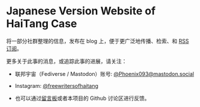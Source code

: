 # Japanese Version Website of HaiTang Case

将一部分社群整理的信息，发布在 blog 上，便于更广泛地传播、检索、和 [RSS 订阅](https://freewriters-haitang.github.io/index.xml)。

更多关于此事的消息，或追踪此事的进展，请关注：

- 联邦宇宙（Fediverse / Mastodon）账号: [@Phoenix093@mastodon.social](https://mastodon.social/@Phoenix093)

- Instagram: [@freewritersofhaitang](https://www.instagram.com/freewritersofhaitang/)

- 也可以通过[留言板](https://cryptpad.fr/form/#/2/form/view/11rS9aG2ilfoe+J-17tKLUWYAdmn03XSze1HJ75zdOY/)或者本项目的 Github 讨论区进行反馈。
